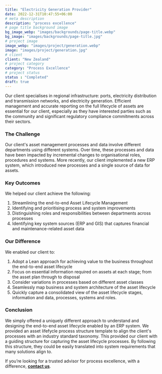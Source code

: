 ```yaml
---
title: "Electricity Generation Provider"
date: 2022-12-31T10:47:55+06:00
# meta description
description: "process excellence"
# page title background image
bg_image_webp: "images/backgrounds/page-title.webp"
bg_image: "images/backgrounds/page-title.jpg"
# project image
image_webp: "images/project/generation.webp"
image: "images/project/generation.jpg"
# client
client: "New Zealand"
# project category
category: "Process Excellence"
# project status
status : "Completed"
draft: true
---
```


Our client specialises in regional infrastructure: ports, electricity distribution and transmission networks, and electricity generation. Efficient management and accurate reporting on the full lifecycle of assets are essential for our client, especially as they have interested parties such as the community and significant regulatory compliance commitments across their sectors.

### The Challenge
Our client's asset management processes and data involve different departments using different systems. Over time, these processes and data have been impacted by incremental changes to organisational roles, procedures and systems. More recently, our client implemented a new ERP system, which introduced new processes and a single source of data for assets. 

### Key Outcomes
We helped our client achieve the following:
1. Streamlining the end-to-end Asset Lifecycle Management
2. Identifying and prioritising process and system improvements 
3. Distinguishing roles and responsibilities between departments across processes
4. Identifying key system sources (ERP and GIS) that captures financial and maintenance-related asset data

### Our Difference
We enabled our client to:
1. Adopt a Lean approach for achieving value to the business throughout the end-to-end asset lifecycle
2. Focus on essential information required on assets at each stage; from the asset plan through to disposal
3. Consider variations in processes based on different asset classes
4. Seamlessly map business and system architecture of the asset lifecycle 
5. Quickly capture a consolidated view of the asset lifecycle stages, information and data, processes, systems and roles.

### Conclusion
We simply offered a uniquely different approach to understand and designing the end-to-end asset lifecycle enabled by an ERP system. We provided an asset lifefycle process structure template to align the client's processes with an industry standard taxonomy. This provided our client with a guiding structure for capturing the asset lifecycle processes. By following this structure, they could be easily translated into system requirements that many solutions align to.

If you’re looking for a trusted advisor for process excellence, with a difference, [**contact us**](https://zenconsulting.co.nz/contact/).